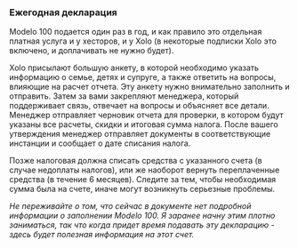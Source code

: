 ### Ежегодная декларация

Modelo 100 подается один раз в год, и как правило это отдельная платная услуга и у хесторов, и у Xolo (в некоторые 
подписки Xolo это включено, и доплачивать не нужно будет).

Xolo присылают большую анкету, в которой необходимо указать информацию о семье, детях и супруге, а также ответить на 
вопросы, влияющие на расчет отчета. Эту анкету нужно внимательно заполнить и отправить. Затем за вами закрепляют 
менеджера, который поддерживает связь, отвечает на вопросы и объясняет все детали. Менеджер отправляет черновик 
отчета для проверки, в котором будут указаны все расчеты, скидки и итоговая сумма налога. После вашего утверждения 
менеджер отправляет документы в соответствующие инстанции и сообщает о дате списания налога.

Позже налоговая должна списать средства с указанного счета (в случае недоплаты налогов), или же наоборот вернуть 
переплаченные средства (в течение 6 месяцев). Следите за тем, чтобы необходимая сумма была на счете, иначе могут 
возникнуть серьезные проблемы.

_Не переживайте о том, что сейчас в документе нет подробной информации о заполнении Modelo 100. Я заранее начну этим 
плотно заниматься, так что когда придет время подавать эту декларацию - здесь будет полезная информация на этот счет._
